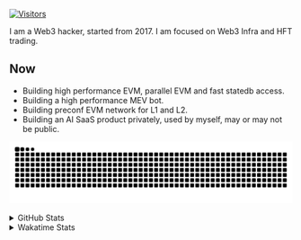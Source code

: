 <!-- markdownlint-disable MD041 MD010 MD033 -->
[![Visitors](https://api.visitorbadge.io/api/daily?path=Akagi201%2FAkagi201&label=Visitors%20Today&countColor=%2337d67a)](https://visitorbadge.io/status?path=Akagi201%2FAkagi201)

I am a Web3 hacker, started from 2017. I am focused on Web3 Infra and HFT trading.

## Now

* Building high performance EVM, parallel EVM and fast statedb access.
* Building a high performance MEV bot.
* Building preconf EVM network for L1 and L2.
* Building an AI SaaS product privately, used by myself, may or may not be public.

[![github contribution grid snake animation](https://raw.githubusercontent.com/Akagi201/Akagi201/output/github-contribution-grid-snake.svg#gh-light-mode-only)](https://github.com/Akagi201)

<details>
<summary>GitHub Stats</summary>
  <a href="https://github.com/Akagi201"><img alt="Profile Detail" src="https://raw.githubusercontent.com/Akagi201/Akagi201/master/profile-summary-card-output/dracula/0-profile-details.svg" /></a>
  <a href="https://github.com/Akagi201"><img alt="Github Stats" src="https://raw.githubusercontent.com/Akagi201/Akagi201/master/profile-summary-card-output/dracula/3-stats.svg" /></a>
  <a href="https://github.com/Akagi201"><img alt="Lang By Commits" src="https://raw.githubusercontent.com/Akagi201/Akagi201/master/profile-summary-card-output/dracula/2-most-commit-language.svg" /></a>
</details>

<details>
<summary>Wakatime Stats</summary>
<br>

<!--START_SECTION:waka-->

```txt
From: 18 October 2024 - To: 25 October 2024

Total Time: 32 hrs 25 mins

Other        19 hrs 15 mins  ███████████████░░░░░░░░░░   59.38 %
Rust         6 hrs 8 mins    ████▓░░░░░░░░░░░░░░░░░░░░   18.96 %
Go           2 hrs 28 mins   ██░░░░░░░░░░░░░░░░░░░░░░░   07.63 %
sh           1 hr 59 mins    █▓░░░░░░░░░░░░░░░░░░░░░░░   06.16 %
TOML         42 mins         ▓░░░░░░░░░░░░░░░░░░░░░░░░   02.18 %
TypeScript   30 mins         ▒░░░░░░░░░░░░░░░░░░░░░░░░   01.56 %
Bash         27 mins         ▒░░░░░░░░░░░░░░░░░░░░░░░░   01.39 %
JSON         21 mins         ▒░░░░░░░░░░░░░░░░░░░░░░░░   01.09 %
Markdown     13 mins         ▒░░░░░░░░░░░░░░░░░░░░░░░░   00.68 %
YAML         5 mins          ░░░░░░░░░░░░░░░░░░░░░░░░░   00.29 %
```

<!--END_SECTION:waka-->

</details>
